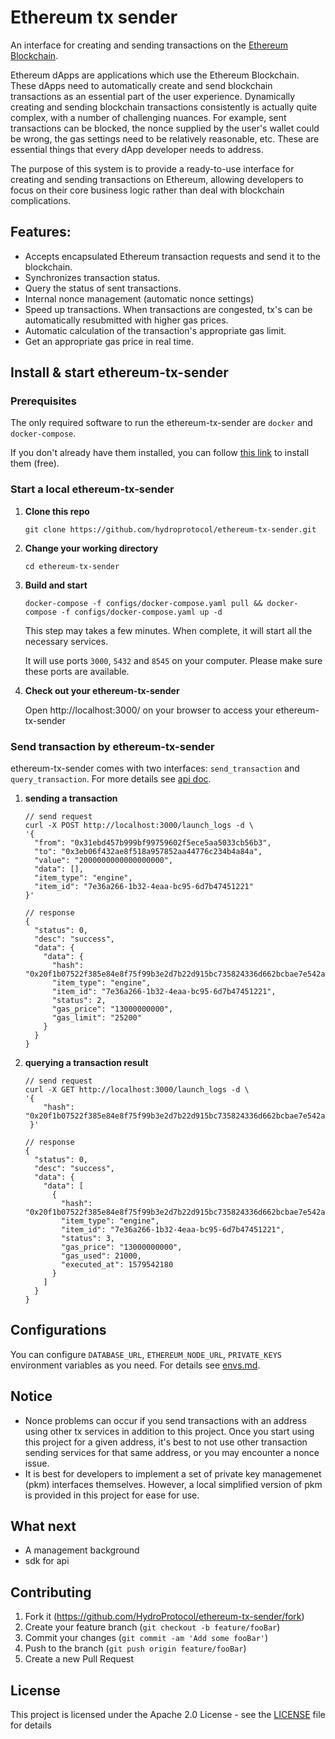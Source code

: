 # Ethereum tx sender

An interface for creating and sending transactions on the [Ethereum Blockchain](https://ethereum.org/). 
  
  Ethereum dApps are applications which use the Ethereum Blockchain. These dApps need to automatically create and send blockchain transactions as an essential part of the user experience.
Dynamically creating and sending blockchain transactions consistently is actually quite complex, with a number of challenging nuances. For example, sent transactions can be blocked, the nonce supplied by the user's wallet could be wrong, the gas settings need to be relatively reasonable, etc. These are essential things that every dApp developer needs to address.
  
  The purpose of this system is to provide a ready-to-use interface for creating and sending transactions on Ethereum, allowing developers to focus on their core business logic rather than deal with blockchain complications.

## Features:

- Accepts encapsulated Ethereum transaction requests and send it to the blockchain.
- Synchronizes transaction status.
- Query the status of sent transactions.
- Internal nonce management (automatic nonce settings)
- Speed up transactions. When transactions are congested, tx's can be automatically resubmitted with higher gas prices.
- Automatic calculation of the transaction's appropriate gas limit.
- Get an appropriate gas price in real time.

## Install & start ethereum-tx-sender

### Prerequisites

The only required software to run the ethereum-tx-sender are `docker` and `docker-compose`.

If you don't already have them installed, you can follow [this link](https://docs.docker.com/compose/install/) to install them (free).

### Start a local ethereum-tx-sender

1.  **Clone this repo**

        git clone https://github.com/hydroprotocol/ethereum-tx-sender.git

1.  **Change your working directory**

        cd ethereum-tx-sender

1.  **Build and start**

        docker-compose -f configs/docker-compose.yaml pull && docker-compose -f configs/docker-compose.yaml up -d

    This step may takes a few minutes.
    When complete, it will start all the necessary services.

    It will use ports `3000`, `5432` and `8545` on your computer. Please make sure these ports are available.

1.  **Check out your ethereum-tx-sender**

    Open http://localhost:3000/ on your browser to access your ethereum-tx-sender


### Send transaction by ethereum-tx-sender

ethereum-tx-sender comes with two interfaces: ``send_transaction`` and ``query_transaction``. For more details see [api doc](docs/api.md).

1.   **sending a transaction**

         // send request 
         curl -X POST http://localhost:3000/launch_logs -d \
         '{
           "from": "0x31ebd457b999bf99759602f5ece5aa5033cb56b3",
           "to": "0x3eb06f432ae8f518a957852aa44776c234b4a84a",
           "value": "2000000000000000000",
           "data": [],
           "item_type": "engine",
           "item_id": "7e36a266-1b32-4eaa-bc95-6d7b47451221"
         }'

         // response
         {
           "status": 0,
           "desc": "success",
           "data": {
             "data": {
               "hash": "0x20f1b07522f385e84e8f75f99b3e2d7b22d915bc735824336d662bcbae7e542a",
               "item_type": "engine",
               "item_id": "7e36a266-1b32-4eaa-bc95-6d7b47451221",
               "status": 2,
               "gas_price": "13000000000",
               "gas_limit": "25200"
             }
           }
         }
1.  **querying a transaction result**

        // send request
        curl -X GET http://localhost:3000/launch_logs -d \
        '{
            "hash": "0x20f1b07522f385e84e8f75f99b3e2d7b22d915bc735824336d662bcbae7e542a",
         }'

        // response
        {
          "status": 0,
          "desc": "success",
          "data": {
            "data": [
              {
                "hash": "0x20f1b07522f385e84e8f75f99b3e2d7b22d915bc735824336d662bcbae7e542a",
                "item_type": "engine",
                "item_id": "7e36a266-1b32-4eaa-bc95-6d7b47451221",
                "status": 3,
                "gas_price": "13000000000",
                "gas_used": 21000,
                "executed_at": 1579542180
              }
            ]
          }
        }

## Configurations
You can configure ```DATABASE_URL```, ```ETHEREUM_NODE_URL```, ```PRIVATE_KEYS``` environment variables as you need. For details see [envs.md](docs/envs.md).

## Notice
- Nonce problems can occur if you send transactions with an address using other tx services in addition to this project. Once you start using this project for a given address, it's best to not use other transaction sending services for that same address, or you may encounter a nonce issue.
- It is best for developers to implement a set of private key managemenet (pkm) interfaces themselves. However, a local simplified version of pkm is provided in this project for ease for use.


## What next
- A management background
- sdk for api

## Contributing

1. Fork it (<https://github.com/HydroProtocol/ethereum-tx-sender/fork>)
2. Create your feature branch (`git checkout -b feature/fooBar`)
3. Commit your changes (`git commit -am 'Add some fooBar'`)
4. Push to the branch (`git push origin feature/fooBar`)
5. Create a new Pull Request

## License
This project is licensed under the Apache 2.0 License - see the [LICENSE](LICENSE) file for details
